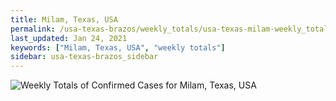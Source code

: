 ```yaml
---
title: Milam, Texas, USA
permalink: /usa-texas-brazos/weekly_totals/usa-texas-milam-weekly_totals.html
last_updated: Jan 24, 2021
keywords: ["Milam, Texas, USA", "weekly totals"]
sidebar: usa-texas-brazos_sidebar
---
```


![Weekly Totals of Confirmed Cases for Milam, Texas, USA](/covid_tracker/images/graphs/usa-texas-milam-weekly_totals_graph.png)
